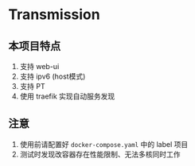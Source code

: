 # Transmission

## 本项目特点

1. 支持 web-ui
2. 支持 ipv6 (host模式)
3. 支持 PT
4. 使用 traefik 实现自动服务发现

## 注意

1. 使用前请配置好 `docker-compose.yaml` 中的 label 项目
2. 测试时发现改容器存在性能限制、无法多核同时工作
